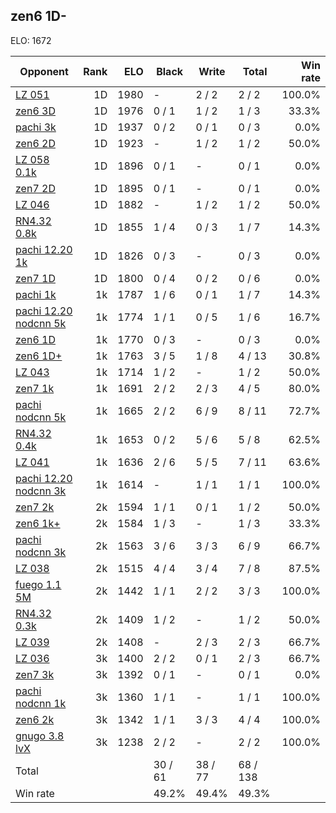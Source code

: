 ## zen6 1D- ##

ELO: 1672

Opponent | Rank | ELO | Black | Write | Total | Win rate
---------|-----:|----:|-------|-------|-------|-------:
[LZ 051](LZ%20051.md) | 1D | 1980 | - | 2 / 2 | 2 / 2 | 100.0%
[zen6 3D](zen6%203D.md) | 1D | 1976 | 0 / 1 | 1 / 2 | 1 / 3 | 33.3%
[pachi 3k](pachi%203k.md) | 1D | 1937 | 0 / 2 | 0 / 1 | 0 / 3 | 0.0%
[zen6 2D](zen6%202D.md) | 1D | 1923 | - | 1 / 2 | 1 / 2 | 50.0%
[LZ 058 0.1k](LZ%20058%200.1k.md) | 1D | 1896 | 0 / 1 | - | 0 / 1 | 0.0%
[zen7 2D](zen7%202D.md) | 1D | 1895 | 0 / 1 | - | 0 / 1 | 0.0%
[LZ 046](LZ%20046.md) | 1D | 1882 | - | 1 / 2 | 1 / 2 | 50.0%
[RN4.32 0.8k](RN4.32%200.8k.md) | 1D | 1855 | 1 / 4 | 0 / 3 | 1 / 7 | 14.3%
[pachi 12.20 1k](pachi%2012.20%201k.md) | 1D | 1826 | 0 / 3 | - | 0 / 3 | 0.0%
[zen7 1D](zen7%201D.md) | 1D | 1800 | 0 / 4 | 0 / 2 | 0 / 6 | 0.0%
[pachi 1k](pachi%201k.md) | 1k | 1787 | 1 / 6 | 0 / 1 | 1 / 7 | 14.3%
[pachi 12.20 nodcnn 5k](pachi%2012.20%20nodcnn%205k.md) | 1k | 1774 | 1 / 1 | 0 / 5 | 1 / 6 | 16.7%
[zen6 1D](zen6%201D.md) | 1k | 1770 | 0 / 3 | - | 0 / 3 | 0.0%
[zen6 1D+](zen6%201D+.md) | 1k | 1763 | 3 / 5 | 1 / 8 | 4 / 13 | 30.8%
[LZ 043](LZ%20043.md) | 1k | 1714 | 1 / 2 | - | 1 / 2 | 50.0%
[zen7 1k](zen7%201k.md) | 1k | 1691 | 2 / 2 | 2 / 3 | 4 / 5 | 80.0%
[pachi nodcnn 5k](pachi%20nodcnn%205k.md) | 1k | 1665 | 2 / 2 | 6 / 9 | 8 / 11 | 72.7%
[RN4.32 0.4k](RN4.32%200.4k.md) | 1k | 1653 | 0 / 2 | 5 / 6 | 5 / 8 | 62.5%
[LZ 041](LZ%20041.md) | 1k | 1636 | 2 / 6 | 5 / 5 | 7 / 11 | 63.6%
[pachi 12.20 nodcnn 3k](pachi%2012.20%20nodcnn%203k.md) | 1k | 1614 | - | 1 / 1 | 1 / 1 | 100.0%
[zen7 2k](zen7%202k.md) | 2k | 1594 | 1 / 1 | 0 / 1 | 1 / 2 | 50.0%
[zen6 1k+](zen6%201k+.md) | 2k | 1584 | 1 / 3 | - | 1 / 3 | 33.3%
[pachi nodcnn 3k](pachi%20nodcnn%203k.md) | 2k | 1563 | 3 / 6 | 3 / 3 | 6 / 9 | 66.7%
[LZ 038](LZ%20038.md) | 2k | 1515 | 4 / 4 | 3 / 4 | 7 / 8 | 87.5%
[fuego 1.1 5M](fuego%201.1%205M.md) | 2k | 1442 | 1 / 1 | 2 / 2 | 3 / 3 | 100.0%
[RN4.32 0.3k](RN4.32%200.3k.md) | 2k | 1409 | 1 / 2 | - | 1 / 2 | 50.0%
[LZ 039](LZ%20039.md) | 2k | 1408 | - | 2 / 3 | 2 / 3 | 66.7%
[LZ 036](LZ%20036.md) | 3k | 1400 | 2 / 2 | 0 / 1 | 2 / 3 | 66.7%
[zen7 3k](zen7%203k.md) | 3k | 1392 | 0 / 1 | - | 0 / 1 | 0.0%
[pachi nodcnn 1k](pachi%20nodcnn%201k.md) | 3k | 1360 | 1 / 1 | - | 1 / 1 | 100.0%
[zen6 2k](zen6%202k.md) | 3k | 1342 | 1 / 1 | 3 / 3 | 4 / 4 | 100.0%
[gnugo 3.8 lvX](gnugo%203.8%20lvX.md) | 3k | 1238 | 2 / 2 | - | 2 / 2 | 100.0%
Total | | | 30 / 61 | 38 / 77 | 68 / 138 | 
Win rate| | | 49.2% | 49.4% | 49.3% | 
